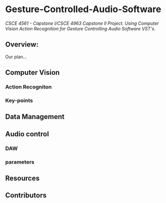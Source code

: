 # Gesture-Controlled-Audio-Software
*CSCE 4561 - Capstone I/CSCE 4963 Capstone II Project. Using Computer Vision Action Recognition for Gesture Controlling Audio Software VST's.*

## Overview:
Our plan...

## Computer Vision
### Action Recogniton

### Key-points


## Data Management

## Audio control
### DAW

### parameters

## Resources

## Contributors

